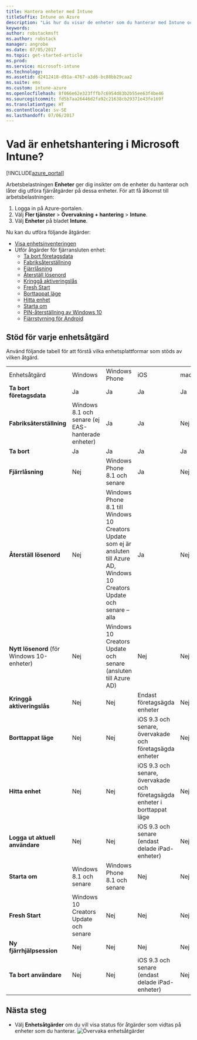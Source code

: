 ```yaml
---
title: Hantera enheter med Intune
titleSuffix: Intune on Azure
description: "Läs hur du visar de enheter som du hanterar med Intune och utför olika åtgärder på dem.”"
keywords: 
author: robstackmsft
ms.author: robstack
manager: angrobe
ms.date: 07/05/2017
ms.topic: get-started-article
ms.prod: 
ms.service: microsoft-intune
ms.technology: 
ms.assetid: d2412418-d91a-4767-a3d6-bc88bb29caa2
ms.suite: ems
ms.custom: intune-azure
ms.openlocfilehash: 8f066e62e323fffb7c6954d83b2b55ee63f4be46
ms.sourcegitcommit: fd5b7aa26446d2fa92c21638cb29371e43fe169f
ms.translationtype: HT
ms.contentlocale: sv-SE
ms.lasthandoff: 07/06/2017
---
```

# <a name="what-is-microsoft-intune-device-management"></a>Vad är enhetshantering i Microsoft Intune?


[!INCLUDE[azure_portal](./includes/azure_portal.md)]

Arbetsbelastningen **Enheter** ger dig insikter om de enheter du hanterar och låter dig utföra fjärråtgärder på dessa enheter. För att få åtkomst till arbetsbelastningen:

1. Logga in på Azure-portalen.
2. Välj **Fler tjänster** > **Övervakning + hantering** > **Intune**.
3. Välj **Enheter** på bladet **Intune**.

Nu kan du utföra följande åtgärder:

- [Visa enhetsinventeringen](device-inventory.md)
- Utför åtgärder för fjärransluten enhet:
    - [Ta bort företagsdata](device-company-data-remove.md) 
    - [Fabriksåterställning](device-factory-reset.md)
    - [Fjärrlåsning](device-remote-lock.md)
    - [Återställ lösenord](device-passcode-reset.md)
    - [Kringgå aktiveringslås](device-activation-lock-bypass.md)
    - [Fresh Start](device-fresh-start.md)
    - [Borttappat läge](device-lost-mode.md)
    - [Hitta enhet](device-locate.md)
    - [Starta om](device-restart.md)
    - [PIN-återställning av Windows 10](device-windows-pin-reset.md)
    - [Fjärrstyrning för Android](device-profile-android-teamviewer.md)


## <a name="support-for-each-device-action"></a>Stöd för varje enhetsåtgärd

Använd följande tabell för att förstå vilka enhetsplattformar som stöds av vilken åtgärd.

|||||||
|-|-|-|-|-|-|
|Enhetsåtgärd|Windows|Windows Phone|iOS|macOS|Android|
|**Ta bort företagsdata**|Ja|Ja|Ja|Ja|Ja|
|**Fabriksåterställning**|Windows 8.1 och senare (ej EAS-hanterade enheter)|Ja|Ja|Nej|Android for Work stöds inte|
|**Ta bort**|Ja|Ja|Ja|Ja|Ja|
|**Fjärrlåsning**|Nej|Windows Phone 8.1 och senare|Ja|Nej|Ja|
|**Återställ lösenord**|Nej|Windows Phone 8.1 till Windows 10 Creators Update som ej är ansluten till Azure AD, Windows 10 Creators Update och senare – alla|Ja|Nej|Android for Work tidigare än i Android 7 stöds inte|
|**Nytt lösenord** (för Windows 10-enheter)|Nej|Windows 10 Creators Update och senare (ansluten till Azure AD)|Nej|Nej|Android for Work stöds inte|
|**Kringgå aktiveringslås**|Nej|Nej|Endast företagsägda enheter|Nej|Nej|
|**Borttappat läge**|Nej|Nej|iOS 9.3 och senare, övervakade och företagsägda enheter|Nej|Nej|
|**Hitta enhet**|Nej|Nej|iOS 9.3 och senare, övervakade och företagsägda enheter i borttappat läge|Nej|Nej|
|**Logga ut aktuell användare**|Nej|Nej|iOS 9.3 och senare (endast delade iPad-enheter)|Nej|Nej|
|**Starta om**|Windows 8.1 och senare|Windows Phone 8.1 och senare|Nej|Nej|Nej|
|**Fresh Start**|Windows 10 Creators Update och senare|Nej|Nej|Nej|Nej|
|**Ny fjärrhjälpsession**|Nej|Nej|Nej|Nej|Ja|
|**Ta bort användare**|Nej|Nej|iOS 9.3 och senare (endast delade iPad-enheter)|Nej|Nej|

## <a name="next-steps"></a>Nästa steg

- Välj **Enhetsåtgärder** om du vill visa status för åtgärder som vidtas på enheter som du hanterar. 
![Övervaka enhetsåtgärder](./media/monitor-device-actions.png)